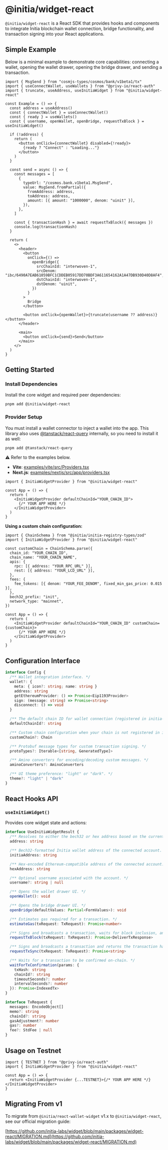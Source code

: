 # @initia/widget-react

`@initia/widget-react` is a React SDK that provides hooks and components to integrate Initia blockchain wallet connection, bridge functionality, and transaction signing into your React applications.

## Simple Example

Below is a minimal example to demonstrate core capabilities: connecting a wallet, opening the wallet drawer, opening the bridge drawer, and sending a transaction.

```tsx
import { MsgSend } from "cosmjs-types/cosmos/bank/v1beta1/tx"
import { useConnectWallet, useWallets } from "@privy-io/react-auth"
import { truncate, useAddress, useInitiaWidget } from "@initia/widget-react"

const Example = () => {
  const address = useAddress()
  const { connectWallet } = useConnectWallet()
  const { ready } = useWallets()
  const { username, openWallet, openBridge, requestTxBlock } = useInitiaWidget()

  if (!address) {
    return (
      <button onClick={connectWallet} disabled={!ready}>
        {ready ? "Connect" : "Loading..."}
      </button>
    )
  }

  const send = async () => {
    const messages = [
      {
        typeUrl: "/cosmos.bank.v1beta1.MsgSend",
        value: MsgSend.fromPartial({
          fromAddress: address,
          toAddress: address,
          amount: [{ amount: "1000000", denom: "uinit" }],
        }),
      },
    ]

    const { transactionHash } = await requestTxBlock({ messages })
    console.log(transactionHash)
  }

  return (
    <>
      <header>
        <button
          onClick={() =>
            openBridge({
              srcChainId: "interwoven-1",
              srcDenom: "ibc/6490A7EAB61059BFC1CDDEB05917DD70BDF3A611654162A1A47DB930D40D8AF4",
              dstChainId: "interwoven-1",
              dstDenom: "uinit",
            })
          }
        >
          Bridge
        </button>

        <button onClick={openWallet}>{truncate(username ?? address)}</button>
      </header>

      <main>
        <button onClick={send}>Send</button>
      </main>
    </>
  )
}
```

## Getting Started

### Install Dependencies

Install the core widget and required peer dependencies:

```bash
pnpm add @initia/widget-react
```

### Provider Setup

You must install a wallet connector to inject a wallet into the app.
This library also uses [@tanstack/react-query](https://tanstack.com/query/latest) internally, so you need to install it as well:

```bash
pnpm add @tanstack/react-query
```

⚠️ Refer to the examples below.

- **Vite**: [examples/vite/src/Providers.tsx](https://github.com/initia-labs/widget/blob/main/examples/vite/src/Providers.tsx)
- **Next.js**: [examples/nextjs/src/app/providers.tsx](https://github.com/initia-labs/widget/blob/main/examples/nextjs/src/app/providers.tsx)

```tsx
import { InitiaWidgetProvider } from "@initia/widget-react"

const App = () => {
  return (
    <InitiaWidgetProvider defaultChainId="YOUR_CHAIN_ID">
      {/* YOUR APP HERE */}
    </InitiaWidgetProvider>
  )
}
```

**Using a custom chain configuration:**

```tsx
import { ChainSchema } from "@initia/initia-registry-types/zod"
import { InitiaWidgetProvider } from "@initia/widget-react"

const customChain = ChainSchema.parse({
  chain_id: "YOUR_CHAIN_ID",
  chain_name: "YOUR_CHAIN_NAME",
  apis: {
    rpc: [{ address: "YOUR_RPC_URL" }],
    rest: [{ address: "YOUR_LCD_URL" }],
  },
  fees: {
    fee_tokens: [{ denom: "YOUR_FEE_DENOM", fixed_min_gas_price: 0.015 }],
  },
  bech32_prefix: "init",
  network_type: "mainnet",
})

const App = () => {
  return (
    <InitiaWidgetProvider defaultChainId="YOUR_CHAIN_ID" customChain={customChain}>
      {/* YOUR APP HERE */}
    </InitiaWidgetProvider>
  )
}
```

## Configuration Interface

```ts
interface Config {
  /** Wallet integration interface. */
  wallet?: {
    meta: { icon?: string; name: string }
    address: string
    getEthereumProvider: () => Promise<Eip1193Provider>
    sign: (message: string) => Promise<string>
    disconnect: () => void
  }

  /** The default chain ID for wallet connection (registered in initia-registry). Defaults to "interwoven-1". */
  defaultChainId?: string

  /** Custom chain configuration when your chain is not registered in initia-registry. */
  customChain?: Chain

  /** Protobuf message types for custom transaction signing. */
  protoTypes?: Iterable<[string, GeneratedType]>

  /** Amino converters for encoding/decoding custom messages. */
  aminoConverters?: AminoConverters

  /** UI theme preference: "light" or "dark". */
  theme?: "light" | "dark"
}
```

## React Hooks API

### `useInitiaWidget()`

Provides core widget state and actions:

```ts
interface UseInitiaWidgetResult {
  /** Resolves to either the bech32 or hex address based on the current `minitia` type. */
  address: string

  /** Bech32-formatted Initia wallet address of the connected account. */
  initiaAddress: string

  /** Hex-encoded Ethereum-compatible address of the connected account. */
  hexAddress: string

  /** Optional username associated with the account. */
  username?: string | null

  /** Opens the wallet drawer UI. */
  openWallet(): void

  /** Opens the bridge drawer UI. */
  openBridge(defaultValues: Partial<FormValues>): void

  /** Estimates gas required for a transaction. */
  estimateGas(txRequest: TxRequest): Promise<number>

  /** Signs and broadcasts a transaction, waits for block inclusion, and returns the full transaction response. */
  requestTxBlock(txRequest: TxRequest): Promise<DeliverTxResponse>

  /** Signs and broadcasts a transaction and returns the transaction hash immediately. */
  requestTxSync(txRequest: TxRequest): Promise<string>

  /** Waits for a transaction to be confirmed on-chain. */
  waitForTxConfirmation(params: {
    txHash: string
    chainId?: string
    timeoutSeconds?: number
    intervalSeconds?: number
  }): Promise<IndexedTx>
}

interface TxRequest {
  messages: EncodeObject[]
  memo?: string
  chainId?: string
  gasAdjustment?: number
  gas?: number
  fee?: StdFee | null
}
```

## Usage on Testnet

```tsx
import { TESTNET } from "@privy-io/react-auth"
import { InitiaWidgetProvider } from "@initia/widget-react"

const App = () => {
  return <InitiaWidgetProvider {...TESTNET}>{/* YOUR APP HERE */}</InitiaWidgetProvider>
}
```

## Migrating From v1

To migrate from `@initia/react-wallet-widget` v1.x to `@initia/widget-react`, see our official migration guide:

[https://github.com/initia-labs/widget/blob/main/packages/widget-react/MIGRATION.md](https://github.com/initia-labs/widget/blob/main/packages/widget-react/MIGRATION.md)
